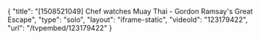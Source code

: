 {
    "title": "[1508521049] Chef watches Muay Thai - Gordon Ramsay's Great Escape",
    "type": "solo",
    "layout": "iframe-static",
    "videoId": "123179422",
    "url": "\/tvpembed\/123179422"
}